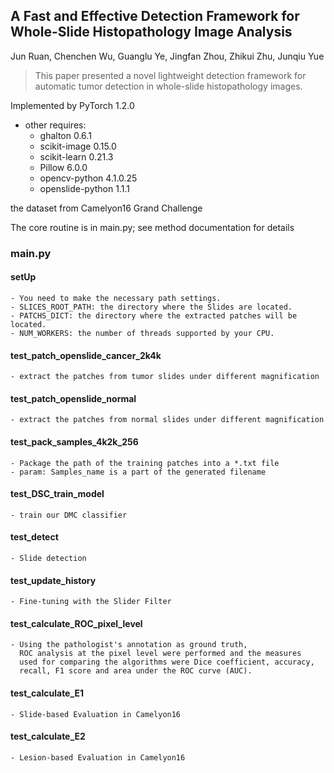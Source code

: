 ## A Fast and Effective Detection Framework for Whole-Slide Histopathology Image Analysis
Jun Ruan, Chenchen Wu, Guanglu Ye, Jingfan Zhou, Zhikui Zhu, Junqiu Yue

>This paper presented a novel lightweight detection framework for automatic tumor detection in whole-slide histopathology images.
>

Implemented by PyTorch 1.2.0
* other requires:
    -  ghalton          0.6.1
    -  scikit-image     0.15.0
    -  scikit-learn     0.21.3
    -  Pillow           6.0.0
    -  opencv-python    4.1.0.25
    -  openslide-python 1.1.1

the dataset from Camelyon16 Grand Challenge

The core routine is in main.py; see method documentation for details

### main.py

#### setUp
    - You need to make the necessary path settings.
    - SLICES_ROOT_PATH: the directory where the Slides are located.
    - PATCHS_DICT: the directory where the extracted patches will be located.
    - NUM_WORKERS: the number of threads supported by your CPU.

#### test_patch_openslide_cancer_2k4k
    - extract the patches from tumor slides under different magnification

#### test_patch_openslide_normal
    - extract the patches from normal slides under different magnification

#### test_pack_samples_4k2k_256
    - Package the path of the training patches into a *.txt file
    - param: Samples_name is a part of the generated filename

#### test_DSC_train_model
    - train our DMC classifier

#### test_detect
    - Slide detection

#### test_update_history
    - Fine-tuning with the Slider Filter
    
#### test_calculate_ROC_pixel_level
    - Using the pathologist's annotation as ground truth, 
      ROC analysis at the pixel level were performed and the measures 
      used for comparing the algorithms were Dice coefficient, accuracy, 
      recall, F1 score and area under the ROC curve (AUC).
      
#### test_calculate_E1
    - Slide-based Evaluation in Camelyon16

#### test_calculate_E2
    - Lesion-based Evaluation in Camelyon16
